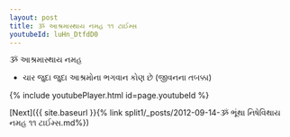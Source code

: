 ```yaml
---
layout: post
title: ૐ આશ્રમાસ્થાય નમહ ૧૧ ટાઈમ્સ
youtubeId: luHn_DtfdD0
---
```

 
 
 ૐ આશ્રમાસ્થાય નમહ  
 
 -  ચાર જુદા જુદા આશ્રમોના ભગવાન કોણ છે (જીવનના તબક્કા) 
 
  
 
  
 
 
 
 
 
 


{% include youtubePlayer.html id=page.youtubeId %}
 
[Next]({{ site.baseurl }}{% link  split1/_posts/2012-09-14-ૐ ભૂંથા નિષેવિથાય નમહ ૧૧ ટાઈમ્સ.md%})
 
